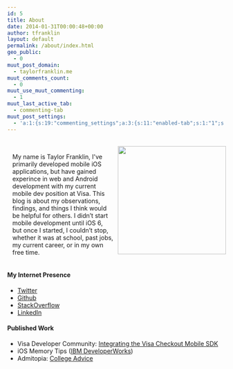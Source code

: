 ```yaml
---
id: 5
title: About
date: 2014-01-31T00:00:48+00:00
author: tfranklin
layout: default
permalink: /about/index.html
geo_public:
  - 0
muut_post_domain:
  - taylorfranklin.me
muut_comments_count:
  - 0
muut_use_muut_commenting:
  - 1
muut_last_active_tab:
  - commenting-tab
muut_post_settings:
  - 'a:1:{s:19:"commenting_settings";a:3:{s:11:"enabled-tab";s:1:"1";s:4:"type";s:4:"flat";s:15:"disable_uploads";s:1:"0";}}'
---
```


<style type="text/css">

  .post-container {
      width: 100%;
      margin: 6px auto; padding: 2px; 
      overflow: auto
      text-align: center;
  }
  .post-thumb {
      float: right;
      padding-left: 10px;
  }
  .post-thumb img {
      margin-top: 0px;
      width: 250px;
  }
  .post-content {
      display: block;
      padding-left: 10px;
      margin-top: 30px;
  }
  .post-title {
      font-weight: bold;
      font-size: 200%
  }

  @media (max-width: 460px) { 
    .post-thumb {
      float: none;
    }
  }

</style>

<div class="post-container">                
    <div class="post-thumb">
      <p>
        <img src="{{ site.url }}/images/2014/01/IMG_9266-1200x1800.jpg">
      </p>
    </div>
    <div class="post-content">
      <p>
        My name is Taylor Franklin, I've primarily developed mobile iOS applications, but have gained experince in web and Android development with my current mobile dev position at Visa. This blog is about my observations, findings, and things I think would be helpful for others. I didn&#8217;t start mobile development until iOS 6, but once I started, I couldn&#8217;t stop, whether it was at school, past jobs, my current career, or in my own free time.
      </p>

   </div>
</div>

#### My Internet Presence

* <a href="https://twitter.com/tfrank64" target="_blank">Twitter</a>
* <a href="https://github.com/tfrank64/" target="_blank">Github</a>
* <a href="http://stackoverflow.com/users/2280737/tfrank377" target="_blank">StackOverflow</a>
* <a href="https://www.linkedin.com/in/taylorfranklin" target="_blank">LinkedIn</a>

#### Published Work

* Visa Developer Community: <a href="https://community.developer.visa.com/t5/Developer-Tools/Integrating-the-Visa-Checkout-Mobile-SDK-into-your-mobile-app/ba-p/11732" target="_blank">Integrating the Visa Checkout Mobile SDK</a>
* iOS Memory Tips (<a href="http://www.ibm.com/developerworks/library/mo-ios-memory/" target="_blank">IBM DeveloperWorks</a>)
* Admitopia: <a href="http://admitopia.com/youll-thank-yourself-later/" target="_blank">College Advice</a>

